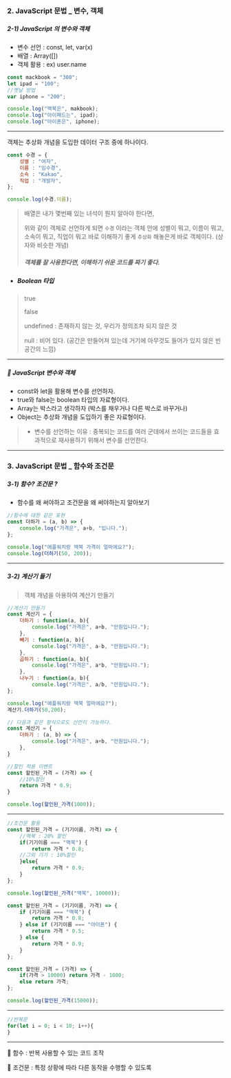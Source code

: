 ### 2. JavaScript 문법 _ 변수, 객체 

##### 2-1) JavaScript 의 변수와 객체 

* 변수 선언 : const, let, var(x)
* 배열 : Array([])
* 객체 활용 : ex) user.name

```javascript
const mackbook = "300";
let ipad = "100";
//옛날 방법
var iphone = "200";

console.log("맥북은", makbook);
console.log("아이패드는", ipad);
console.log("아이폰은", iphone);
```

---

객체는 추상화 개념을 도입한 데이터 구조 중에 하나이다. 

```javascript
const 수경 = {
    성별 : "여자",
    이름 : "임수경",
    소속 : "Kakao",
    직업 : "개발자",
};

console.log(수경.이름);
```

> 배열은 내가 몇번째 있는 녀석이 뭔지 알아야 한다면, 
>
> 위와 같이 객체로 선언하게 되면 `수경` 이라는 객체 안에 성별이 뭐고, 이름이 뭐고, 소속이 뭐고, 직업이 뭐고 바로 이해하기 좋게 `추상화` 해놓은게 바로 객체이다. (상자와 비슷한 개념)
>
> ##### 객체를 잘 사용한다면, 이해하기 쉬운 코드를 짜기 좋다. 

* ##### Boolean 타입 

> true 
>
> false 
>
> undefined : 존재하지 않는 것, 우리가 정의조차 되지 않은 것 
>
> null : 비어 있다. (공간은 만들어져 있는데 거기에 아무것도 들어가 있지 않은 빈 공간의 느낌)

---



##### 🔻 JavaScript 변수와 객체 

* const와 let을 활용해 변수를 선언하자.
* true와 false는 boolean 타입의 자료형이다. 
* Array는 박스라고 생각하자 (박스를 채우거나 다른 박스로 바꾸거나)
* Object는 추상화 개념을 도입하기 좋은 자료형이다. 

> * 변수를 선언하는 이유 : 중복되는 코드를 여러 군데에서 쓰이는 코드들을 효과적으로 재사용하기 위해서 변수를 선언한다. 

---

### 3. JavaScript 문법 _ 함수와 조건문 

##### 3-1) 함수? 조건문 ? 

* 함수를 왜 써야하고 조건문을 왜 써야하는지 알아보기 

```javascript
//함수에 대한 같은 표현
const 더하가 = (a, b) => {
    console.log("가격은", a+b, "입니다.");
};
```

```javascript
console.log("애플워치랑 맥북 가격이 얼마에요?");
console.log(더하기(50, 200));
```

---

##### 3-2) 계산기 들기 

> 객체 개념을 아용하여 계산기 만들기 

```javascript
//계산기 만들기 
const 계산기 = {
    더하기 : function(a, b){
        console.log("가격은", a+b, "만원입니다.");
    },
    빼기 : function(a, b){
        console.log("가격은", a-b, "만원입니다.");
    },
    곱하기 : function(a, b){
        console.log("가격은", a*b, "만원입니다.");
    },
    나누기 : function(a, b){
        console.log("가격은", a/b, "만원입니다.");
};

console.log("애플워치랑 맥북 얼마에요?");
계산기.더하기(50,200);
```

```javascript
// 다음과 같은 형식으로도 선언이 가능하다. 
const 계산기 = {
    더하기 : (a, b) => {
        console.log("가격은", a+b, "만원입니다.");
    },
}
```

```javascript
//할인 적용 이벤트 
const 할인된_가격 = (가격) => {
    //10%할인
    return 가격 * 0.9;
}

console.log(할인된_가격(1000));
```

---

```javascript
//조건문 활용
const 할인된_가격 = (기기이름, 가격) => {
    //맥북 : 20% 할인
    if(기기이름 === "맥북") {
        return 가격 * 0.8; 
    //그외 기기 : 10%할인
    }else{
        return 가격 * 0.9;
    }
};

console.log(할인된_가격("맥북", 10000));
```

```javascript
const 할인된_가격 = (기기이름, 가격) => {
    if (기기이름 === "맥북") {
        return 가격 * 0.8;
    } else if (기기이름 === "아이폰") {
        return 가격 * 0.5;
    } else {
        return 가격 * 0.9;
    }
};
```

```javascript
const 할인된_가격 = (가격) => {
    if(가격 > 10000) return 가격 - 1000;
    else return 가격;
};

console.log(할인된_가격(15000));
```

----

```javascript
//반복문
for(let i = 0; i < 10; i++){
}
```

---

🔻 함수 : 반복 사용할 수 있는 코드 조작 

🔻 조건문 : 특정 상황에 따라 다른 동작을 수행할 수 있도록 